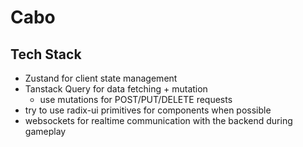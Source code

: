 # Cabo

## Tech Stack

- Zustand for client state management
- Tanstack Query for data fetching + mutation
  - use mutations for POST/PUT/DELETE requests
- try to use radix-ui primitives for components when possible
- websockets for realtime communication with the backend during gameplay
